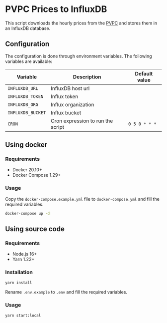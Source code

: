 # PVPC Prices to InfluxDB

This script downloads the hourly prices from the [PVPC](https://www.esios.ree.es/es/pvpc) and stores them in an InfluxDB database.


## Configuration

The configuration is done through environment variables. The following variables are available:

| Variable | Description | Default value |
| -------- | ----------- | ------------- |
| `INFLUXDB_URL` | InfluxDB host url | |
| `INFLUXDB_TOKEN` | Influx token | |
| `INFLUXDB_ORG` | Influx organization | |
| `INFLUXDB_BUCKET` | Influx bucket | |
| `CRON` | Cron expression to run the script | `0 5 0 * * *` |

## Using docker

### Requirements
- Docker 20.10+
- Docker Compose 1.29+

### Usage
Copy the `docker-compose.example.yml` file to `docker-compose.yml` and fill the required variables.
```bash
docker-compose up -d
```

## Using source code

### Requirements
- Node.js 16+
- Yarn 1.22+

### Installation
```bash
yarn install
```

Rename `.env.example` to `.env` and fill the required variables.

### Usage
```bash
yarn start:local
```